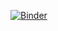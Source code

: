 [![Binder](https://mybinder.org/badge_logo.svg)](https://mybinder.org/v2/gh/Complex-Play-Lab/ShadowspectRandomForest/HEAD)
